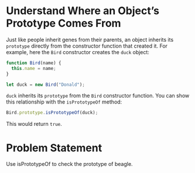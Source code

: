 # Understand Where an Object’s Prototype Comes From
Just like people inherit genes from their parents, an object inherits its ```prototype``` directly from the constructor function that created it. For example, here the ```Bird``` constructor creates the ```duck``` object:
```javascript
function Bird(name) {
  this.name = name;
}

let duck = new Bird("Donald");
```
```duck``` inherits its ```prototype``` from the ```Bird``` constructor function. You can show this relationship with the ```isPrototypeOf``` method:

```javascript
Bird.prototype.isPrototypeOf(duck);
```

This would return ```true```.

# Problem Statement
Use isPrototypeOf to check the prototype of beagle.
